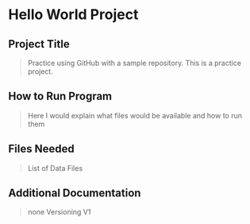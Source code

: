 # Hello World Project
## Project Title
> Practice using GitHub with a sample repository. This is a practice project.
## How to Run Program
> Here I would explain what files would be available and how to run them
## Files Needed
> List of Data Files
## Additional Documentation
> none
Versioning
> V1
